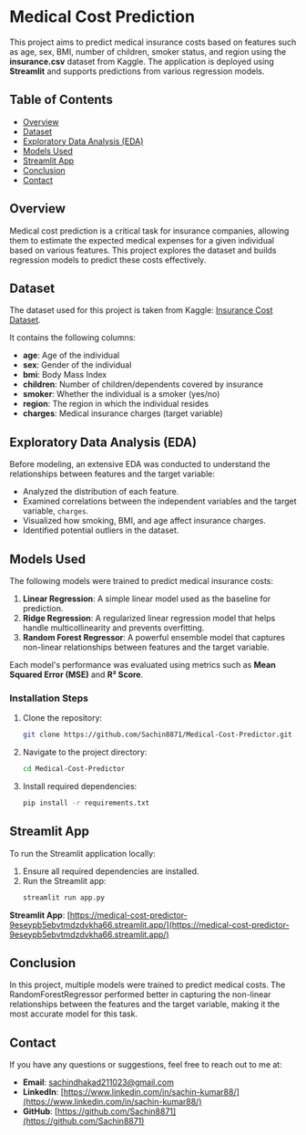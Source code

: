 # Medical Cost Prediction

This project aims to predict medical insurance costs based on features such as age, sex, BMI, number of children, smoker status, and region using the **insurance.csv** dataset from Kaggle. The application is deployed using **Streamlit** and supports predictions from various regression models.

## Table of Contents
- [Overview](#overview)
- [Dataset](#dataset)
- [Exploratory Data Analysis (EDA)](#exploratory-data-analysis-eda)
- [Models Used](#models-used)
- [Streamlit App](#streamlit-app)
- [Conclusion](#conclusion)
- [Contact](#contact)

## Overview

Medical cost prediction is a critical task for insurance companies, allowing them to estimate the expected medical expenses for a given individual based on various features. This project explores the dataset and builds regression models to predict these costs effectively.

## Dataset

The dataset used for this project is taken from Kaggle: [Insurance Cost Dataset](https://www.kaggle.com/datasets/mirichoi0218/insurance).

It contains the following columns:
- **age**: Age of the individual
- **sex**: Gender of the individual
- **bmi**: Body Mass Index
- **children**: Number of children/dependents covered by insurance
- **smoker**: Whether the individual is a smoker (yes/no)
- **region**: The region in which the individual resides
- **charges**: Medical insurance charges (target variable)

## Exploratory Data Analysis (EDA)

Before modeling, an extensive EDA was conducted to understand the relationships between features and the target variable:
- Analyzed the distribution of each feature.
- Examined correlations between the independent variables and the target variable, `charges`.
- Visualized how smoking, BMI, and age affect insurance charges.
- Identified potential outliers in the dataset.

## Models Used

The following models were trained to predict medical insurance costs:

1. **Linear Regression**: A simple linear model used as the baseline for prediction.
2. **Ridge Regression**: A regularized linear regression model that helps handle multicollinearity and prevents overfitting.
3. **Random Forest Regressor**: A powerful ensemble model that captures non-linear relationships between features and the target variable.

Each model's performance was evaluated using metrics such as **Mean Squared Error (MSE)** and **R² Score**.

### **Installation Steps**

1. Clone the repository:
   ```bash
   git clone https://github.com/Sachin8871/Medical-Cost-Predictor.git
   ```
2. Navigate to the project directory:
   ```bash
   cd Medical-Cost-Predictor
   ```
3. Install required dependencies:
   ```bash
   pip install -r requirements.txt
   ```

## **Streamlit App**

To run the Streamlit application locally:

1. Ensure all required dependencies are installed.
2. Run the Streamlit app:
   ```bash
   streamlit run app.py
   ```

**Streamlit App**: [https://medical-cost-predictor-9eseypb5ebvtmdzdvkha66.streamlit.app/](https://medical-cost-predictor-9eseypb5ebvtmdzdvkha66.streamlit.app/)


## **Conclusion**
In this project, multiple models were trained to predict medical costs. The RandomForestRegressor performed better in capturing the non-linear relationships between the features and the target variable, making it the most accurate model for this task.

## Contact

If you have any questions or suggestions, feel free to reach out to me at:

- **Email**: [sachindhakad211023@gmail.com](sachindhakad211023@gmail.com)
- **LinkedIn**: [https://www.linkedin.com/in/sachin-kumar88/](https://www.linkedin.com/in/sachin-kumar88/)
- **GitHub**: [https://github.com/Sachin8871](https://github.com/Sachin8871)

